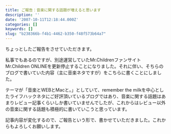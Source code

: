 ```yaml
---
title: ご報告：音楽に関する話題が増えると思います
description: ''
date: '2007-10-11T12:18:44.000Z'
categories: []
keywords: []
slug: "b238366b-f4b1-4462-b350-f48f573b64a7"
---
```

ちょっとしたご報告をさせていただきます。

私事でもあるのですが、別途運営していたMr.Childrenファンサイト Mr.Children ONLINEを更新停止することになりました。それに伴い、そちらのブログで書いていた内容（主に音楽ネタですが）をこちらに書くことにしました。

テーマが「音楽とWEBとMacと。」としていて、remember the milkを中心としたライフハックネタにご好評頂いているブログではあり、音楽に関する話題はあまりレビュー記事くらいしか書いていませんでしたが、これからはレビュー以外の音楽に関する話題も積極的に書いていこうと思っています。

記事内容が変化するので、ご報告という形で、書かせていただきました。これからもよろしくお願いします。